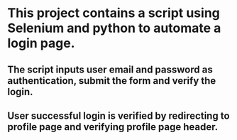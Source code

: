 # This project contains a script using Selenium and python to automate a login page.
## The script inputs user email and password as authentication, submit the form and verify the login.
## User successful login is verified by redirecting to profile page and verifying profile page header.
